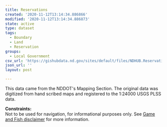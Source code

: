 ```yaml
---
title: Reservations
created: '2020-11-12T13:14:34.886866'
modified: '2020-11-12T13:14:34.886873'
state: active
type: dataset
tags:
  - Boundary
  - Land
  - Reservation
groups:
  - Local Government
csv_url: 'https://gishubdata.nd.gov/sites/default/files/NDHUB.Reservations.csv'
json_url: ''
layout: post

---
```

<p>This data came from the NDDOT's Mapping Section. The original data was digitized from hand scribed maps and registered to the 1:24000 USGS PLSS data.</p>
<p><strong>Constraints:</strong><br />
Not to be used for navigation, for informational purposes only. See <a href="/game-and-fish-department-disclaimer">Game and Fish disclaimer</a> for more information.</p>

